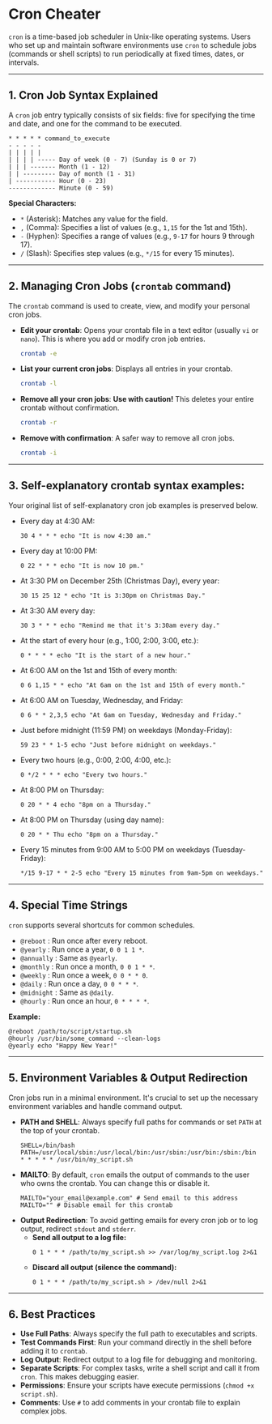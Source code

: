 # Cron Cheater

`cron` is a time-based job scheduler in Unix-like operating systems. Users who set up and maintain software environments use `cron` to schedule jobs (commands or shell scripts) to run periodically at fixed times, dates, or intervals.

---

## 1. Cron Job Syntax Explained

A `cron` job entry typically consists of six fields: five for specifying the time and date, and one for the command to be executed.

```
* * * * * command_to_execute
- - - - -
| | | | |
| | | | ----- Day of week (0 - 7) (Sunday is 0 or 7)
| | | ------- Month (1 - 12)
| | --------- Day of month (1 - 31)
| ----------- Hour (0 - 23)
------------- Minute (0 - 59)
```

**Special Characters:**

*   `*` (Asterisk): Matches any value for the field.
*   `,` (Comma): Specifies a list of values (e.g., `1,15` for the 1st and 15th).
*   `-` (Hyphen): Specifies a range of values (e.g., `9-17` for hours 9 through 17).
*   `/` (Slash): Specifies step values (e.g., `*/15` for every 15 minutes).

---

## 2. Managing Cron Jobs (`crontab` command)

The `crontab` command is used to create, view, and modify your personal cron jobs.

*   **Edit your crontab**: Opens your crontab file in a text editor (usually `vi` or `nano`). This is where you add or modify cron job entries.
    ```bash
    crontab -e
    ```
*   **List your current cron jobs**: Displays all entries in your crontab.
    ```bash
    crontab -l
    ```
*   **Remove all your cron jobs**: **Use with caution!** This deletes your entire crontab without confirmation.
    ```bash
    crontab -r
    ```
*   **Remove with confirmation**: A safer way to remove all cron jobs.
    ```bash
    crontab -i
    ```

---

## 3. Self-explanatory crontab syntax examples:

Your original list of self-explanatory cron job examples is preserved below.

*   Every day at 4:30 AM:
    ```cron
    30 4 * * * echo "It is now 4:30 am."
    ```
*   Every day at 10:00 PM:
    ```cron
    0 22 * * * echo "It is now 10 pm."
    ```
*   At 3:30 PM on December 25th (Christmas Day), every year:
    ```cron
    30 15 25 12 * echo "It is 3:30pm on Christmas Day."
    ```
*   At 3:30 AM every day:
    ```cron
    30 3 * * * echo "Remind me that it's 3:30am every day."
    ```
*   At the start of every hour (e.g., 1:00, 2:00, 3:00, etc.):
    ```cron
    0 * * * * echo "It is the start of a new hour."
    ```
*   At 6:00 AM on the 1st and 15th of every month:
    ```cron
    0 6 1,15 * * echo "At 6am on the 1st and 15th of every month."
    ```
*   At 6:00 AM on Tuesday, Wednesday, and Friday:
    ```cron
    0 6 * * 2,3,5 echo "At 6am on Tuesday, Wednesday and Friday."
    ```
*   Just before midnight (11:59 PM) on weekdays (Monday-Friday):
    ```cron
    59 23 * * 1-5 echo "Just before midnight on weekdays."
    ```
*   Every two hours (e.g., 0:00, 2:00, 4:00, etc.):
    ```cron
    0 */2 * * * echo "Every two hours."
    ```
*   At 8:00 PM on Thursday:
    ```cron
    0 20 * * 4 echo "8pm on a Thursday."
    ```
*   At 8:00 PM on Thursday (using day name):
    ```cron
    0 20 * * Thu echo "8pm on a Thursday."
    ```
*   Every 15 minutes from 9:00 AM to 5:00 PM on weekdays (Tuesday-Friday):
    ```cron
    */15 9-17 * * 2-5 echo "Every 15 minutes from 9am-5pm on weekdays."
    ```

---

## 4. Special Time Strings

`cron` supports several shortcuts for common schedules.

*   `@reboot`    : Run once after every reboot.
*   `@yearly`    : Run once a year, `0 0 1 1 *`.
*   `@annually`  : Same as `@yearly`.
*   `@monthly`   : Run once a month, `0 0 1 * *`.
*   `@weekly`    : Run once a week, `0 0 * * 0`.
*   `@daily`     : Run once a day, `0 0 * * *`.
*   `@midnight`  : Same as `@daily`.
*   `@hourly`    : Run once an hour, `0 * * * *`.

**Example:**
```cron
@reboot /path/to/script/startup.sh
@hourly /usr/bin/some_command --clean-logs
@yearly echo "Happy New Year!"
```

---

## 5. Environment Variables & Output Redirection

Cron jobs run in a minimal environment. It's crucial to set up the necessary environment variables and handle command output.

*   **PATH and SHELL**: Always specify full paths for commands or set `PATH` at the top of your crontab.
    ```cron
    SHELL=/bin/bash
    PATH=/usr/local/sbin:/usr/local/bin:/usr/sbin:/usr/bin:/sbin:/bin
    * * * * * /usr/bin/my_script.sh
    ```
*   **MAILTO**: By default, `cron` emails the output of commands to the user who owns the crontab. You can change this or disable it.
    ```cron
    MAILTO="your_email@example.com" # Send email to this address
    MAILTO="" # Disable email for this crontab
    ```
*   **Output Redirection**: To avoid getting emails for every cron job or to log output, redirect `stdout` and `stderr`.
    *   **Send all output to a log file:**
        ```cron
        0 1 * * * /path/to/my_script.sh >> /var/log/my_script.log 2>&1
        ```
    *   **Discard all output (silence the command):**
        ```cron
        0 1 * * * /path/to/my_script.sh > /dev/null 2>&1
        ```

---

## 6. Best Practices

*   **Use Full Paths**: Always specify the full path to executables and scripts.
*   **Test Commands First**: Run your command directly in the shell before adding it to `crontab`.
*   **Log Output**: Redirect output to a log file for debugging and monitoring.
*   **Separate Scripts**: For complex tasks, write a shell script and call it from `cron`. This makes debugging easier.
*   **Permissions**: Ensure your scripts have execute permissions (`chmod +x script.sh`).
*   **Comments**: Use `#` to add comments in your crontab file to explain complex jobs.
